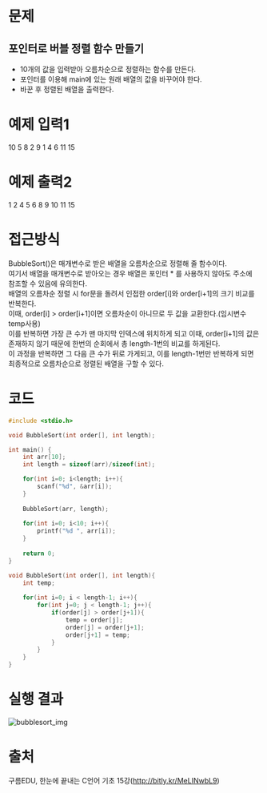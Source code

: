 # 문제
## 포인터로 버블 정렬 함수 만들기
* 10개의 값을 입력받아 오름차순으로 정렬하는 함수를 만든다.
* 포인터를 이용해 main에 있는 원래 배열의 값을 바꾸어야 한다.
* 바꾼 후 정렬된 배열을 출력한다.

# 예제 입력1
10 5 8 2 9 1 4 6 11 15

# 예제 출력2
1 2 4 5 6 8 9 10 11 15 

# 접근방식
BubbleSort()은 매개변수로 받은 배열을 오름차순으로 정렬해 줄 함수이다.  
여기서 배열을 매개변수로 받아오는 경우 배열은 포인터 * 를 사용하지 않아도 주소에 참조할 수 있음에 유의한다.    
배열의 오름차순 정렬 시 for문을 돌려서 인접한 order[i]와 order[i+1]의 크기 비교를 반복한다.  
이때, order[i] > order[i+1]이면 오름차순이 아니므로 두 값을 교환한다.(임시변수 temp사용)  
이를 반복하면 가장 큰 수가 맨 마지막 인덱스에 위치하게 되고 이때, order[i+1]의 값은 존재하지 않기 때문에 한번의 순회에서 총 length-1번의 비교를 하게된다.  
이 과정을 반복하면 그 다음 큰 수가 뒤로 가게되고, 이를 length-1번만 반복하게 되면 최종적으로 오름차순으로 정렬된 배열을 구할 수 있다.  

# 코드
```c
#include <stdio.h>

void BubbleSort(int order[], int length);

int main() {
	int arr[10];
	int length = sizeof(arr)/sizeof(int);

	for(int i=0; i<length; i++){
		scanf("%d", &arr[i]);
	}
	
	BubbleSort(arr, length);
	
	for(int i=0; i<10; i++){
		printf("%d ", arr[i]);
	}
	
	return 0;
}

void BubbleSort(int order[], int length){
	int temp;
	
	for(int i=0; i < length-1; i++){
		for(int j=0; j < length-1; j++){
			if(order[j] > order[j+1]){
				temp = order[j];
				order[j] = order[j+1];
				order[j+1] = temp;
			}
		}
	}
}
```

# 실행 결과
![bubblesort_img](https://github.com/jdaun/TIL/blob/master/C/c_ex/image/c_bubblesort_Ex.PNG)

# 출처
구름EDU, 한눈에 끝내는 C언어 기초 15강(http://bitly.kr/MeLINwbL9)
